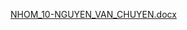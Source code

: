 
[NHOM_10-NGUYEN_VAN_CHUYEN.docx](https://github.com/user-attachments/files/19324097/NHOM_10-NGUYEN_VAN_CHUYEN.docx)
